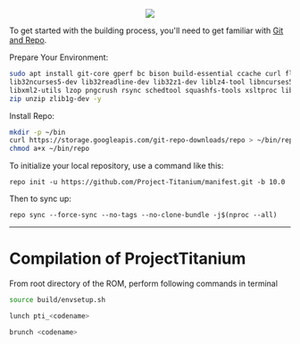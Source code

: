 <p align="center">
<img src="https://i.imgur.com/vizqDrY.png" > 
</p>

To get started with the building process, you'll need to get familiar with [Git and Repo](http://source.android.com/source/using-repo.html).

Prepare Your Environment:

```bash
sudo apt install git-core gperf bc bison build-essential ccache curl flex g++-multilib gcc-multilib git gnupg gperf imagemagick
lib32ncurses5-dev lib32readline-dev lib32z1-dev liblz4-tool libncurses5-dev libsdl1.2-dev libssl-dev libwxgtk3.0-dev libxml2
libxml2-utils lzop pngcrush rsync schedtool squashfs-tools xsltproc libc6-dev-i386 x11proto-core-dev libx11-dev libgl1-mesa-dev
zip unzip zlib1g-dev -y
```

Install Repo:

```bash
mkdir -p ~/bin
curl https://storage.googleapis.com/git-repo-downloads/repo > ~/bin/repo
chmod a+x ~/bin/repo
```

To initialize your local repository, use a command like this:

	repo init -u https://github.com/Project-Titanium/manifest.git -b 10.0

Then to sync up:

	repo sync --force-sync --no-tags --no-clone-bundle -j$(nproc --all)

----------------------------------
 Compilation of ProjectTitanium
 ==================

From root directory of the ROM, perform following commands in terminal


```bash
source build/envsetup.sh

lunch pti_<codename>

brunch <codename>
```
